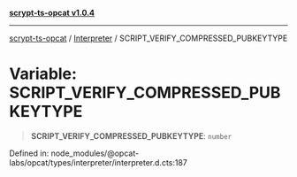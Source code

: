 [**scrypt-ts-opcat v1.0.4**](../../../README.md)

***

[scrypt-ts-opcat](../../../README.md) / [Interpreter](../README.md) / SCRIPT\_VERIFY\_COMPRESSED\_PUBKEYTYPE

# Variable: SCRIPT\_VERIFY\_COMPRESSED\_PUBKEYTYPE

> **SCRIPT\_VERIFY\_COMPRESSED\_PUBKEYTYPE**: `number`

Defined in: node\_modules/@opcat-labs/opcat/types/interpreter/interpreter.d.cts:187
